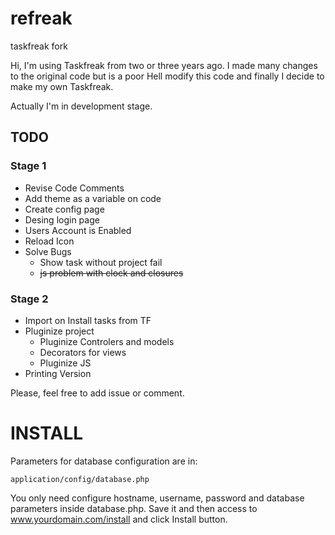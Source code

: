 refreak
=======

taskfreak fork

Hi, I'm using Taskfreak from two or three years ago. I made many changes to the original code but is a poor Hell modify this code and finally I decide to make my own Taskfreak.

Actually I'm in development stage.

TODO
----


### Stage 1

+ Revise Code Comments
+ Add theme as a variable on code
+ Create config page
+ Desing login page
+ Users Account is Enabled
+ Reload Icon
+ Solve Bugs
    + Show task without project fail
    + ~~js problem with clock and closures~~

### Stage 2
+ Import on Install tasks from TF
+ Pluginize project
    + Pluginize Controlers and models
    + Decorators for views
    + Pluginize JS
+ Printing Version

Please, feel free to add issue or comment.

INSTALL
=======
Parameters for database configuration are in:

    application/config/database.php

You only need configure hostname, username, password and database parameters inside database.php. Save it and 
then access to www.yourdomain.com/install and click Install button.
